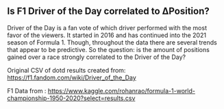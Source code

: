 ## Is F1 Driver of the Day correlated to ΔPosition?
Driver of the Day is a fan vote of which driver performed with the most favor of the viewers. It started in 2016 and has continued into the 2021 season of Formula 1. Though, throughout the data there are several trends that appear to be predictive. So the question: is the amount of positions gained over a race strongly correlated to the Driver of the Day? 

Original CSV of dotd results created from: https://f1.fandom.com/wiki/Driver_of_the_Day

F1 Data from : https://www.kaggle.com/rohanrao/formula-1-world-championship-1950-2020?select=results.csv
